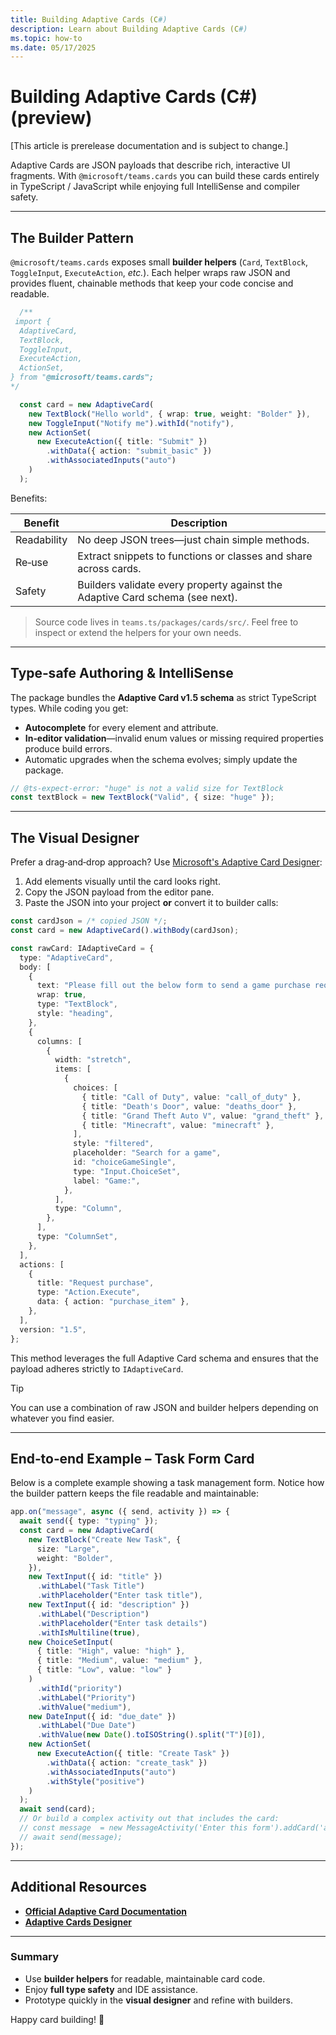 ```yaml
---
title: Building Adaptive Cards (C#)
description: Learn about Building Adaptive Cards (C#)
ms.topic: how-to
ms.date: 05/17/2025
---
```

# Building Adaptive Cards (C#) (preview)

[This article is prerelease documentation and is subject to change.]

Adaptive Cards are JSON payloads that describe rich, interactive UI fragments.
With `@microsoft/teams.cards` you can build these cards entirely in TypeScript / JavaScript while enjoying full IntelliSense and compiler safety.

---

## The Builder Pattern

`@microsoft/teams.cards` exposes small **builder helpers** (`Card`, `TextBlock`, `ToggleInput`, `ExecuteAction`, _etc._).
Each helper wraps raw JSON and provides fluent, chainable methods that keep your code concise and readable.

```typescript
  /**
 import {
  AdaptiveCard,
  TextBlock,
  ToggleInput,
  ExecuteAction,
  ActionSet,
} from "@microsoft/teams.cards";
*/

  const card = new AdaptiveCard(
    new TextBlock("Hello world", { wrap: true, weight: "Bolder" }),
    new ToggleInput("Notify me").withId("notify"),
    new ActionSet(
      new ExecuteAction({ title: "Submit" })
        .withData({ action: "submit_basic" })
        .withAssociatedInputs("auto")
    )
  );

```

Benefits:

| Benefit     | Description                                                                   |
| ----------- | ----------------------------------------------------------------------------- |
| Readability | No deep JSON trees—just chain simple methods.                                 |
| Re‑use      | Extract snippets to functions or classes and share across cards.              |
| Safety      | Builders validate every property against the Adaptive Card schema (see next). |

> Source code lives in `teams.ts/packages/cards/src/`. Feel free to inspect or extend the helpers for your own needs.

---

## Type‑safe Authoring & IntelliSense

The package bundles the **Adaptive Card v1.5 schema** as strict TypeScript types.
While coding you get:

- **Autocomplete** for every element and attribute.
- **In‑editor validation**—invalid enum values or missing required properties produce build errors.
- Automatic upgrades when the schema evolves; simply update the package.

```typescript
// @ts-expect-error: "huge" is not a valid size for TextBlock
const textBlock = new TextBlock("Valid", { size: "huge" });

```

---

## The Visual Designer

Prefer a drag‑and‑drop approach? Use [Microsoft's Adaptive Card Designer](https://adaptivecards.microsoft.com/designer.html):

1. Add elements visually until the card looks right.
2. Copy the JSON payload from the editor pane.
3. Paste the JSON into your project **or** convert it to builder calls:

```typescript
const cardJson = /* copied JSON */;
const card = new AdaptiveCard().withBody(cardJson);
```

```typescript
const rawCard: IAdaptiveCard = {
  type: "AdaptiveCard",
  body: [
    {
      text: "Please fill out the below form to send a game purchase request.",
      wrap: true,
      type: "TextBlock",
      style: "heading",
    },
    {
      columns: [
        {
          width: "stretch",
          items: [
            {
              choices: [
                { title: "Call of Duty", value: "call_of_duty" },
                { title: "Death's Door", value: "deaths_door" },
                { title: "Grand Theft Auto V", value: "grand_theft" },
                { title: "Minecraft", value: "minecraft" },
              ],
              style: "filtered",
              placeholder: "Search for a game",
              id: "choiceGameSingle",
              type: "Input.ChoiceSet",
              label: "Game:",
            },
          ],
          type: "Column",
        },
      ],
      type: "ColumnSet",
    },
  ],
  actions: [
    {
      title: "Request purchase",
      type: "Action.Execute",
      data: { action: "purchase_item" },
    },
  ],
  version: "1.5",
};

```

This method leverages the full Adaptive Card schema and ensures that the payload adheres strictly to `IAdaptiveCard`.

> [!TIP]
> You can use a combination of raw JSON and builder helpers depending on whatever you find easier.

---

## End‑to‑end Example – Task Form Card

Below is a complete example showing a task management form. Notice how the builder pattern keeps the file readable and maintainable:

```typescript
app.on("message", async ({ send, activity }) => {
  await send({ type: "typing" });
  const card = new AdaptiveCard(
    new TextBlock("Create New Task", {
      size: "Large",
      weight: "Bolder",
    }),
    new TextInput({ id: "title" })
      .withLabel("Task Title")
      .withPlaceholder("Enter task title"),
    new TextInput({ id: "description" })
      .withLabel("Description")
      .withPlaceholder("Enter task details")
      .withIsMultiline(true),
    new ChoiceSetInput(
      { title: "High", value: "high" },
      { title: "Medium", value: "medium" },
      { title: "Low", value: "low" }
    )
      .withId("priority")
      .withLabel("Priority")
      .withValue("medium"),
    new DateInput({ id: "due_date" })
      .withLabel("Due Date")
      .withValue(new Date().toISOString().split("T")[0]),
    new ActionSet(
      new ExecuteAction({ title: "Create Task" })
        .withData({ action: "create_task" })
        .withAssociatedInputs("auto")
        .withStyle("positive")
    )
  );
  await send(card);
  // Or build a complex activity out that includes the card:
  // const message  = new MessageActivity('Enter this form').addCard('adaptive', card);
  // await send(message);
});

```

---

## Additional Resources

- [**Official Adaptive Card Documentation**](https://adaptivecards.microsoft.com/)
- [**Adaptive Cards Designer**](https://adaptivecards.microsoft.com/designer.html)

---

### Summary

- Use **builder helpers** for readable, maintainable card code.
- Enjoy **full type safety** and IDE assistance.
- Prototype quickly in the **visual designer** and refine with builders.

Happy card building! 🎉
